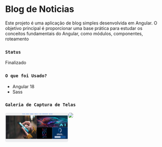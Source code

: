 # Blog de Noticias

Este projeto é uma aplicação de blog simples desenvolvida em Angular. O objetivo principal é proporcionar uma base prática para estudar os conceitos fundamentais do Angular, como módulos, componentes, roteamento

### `Status`

Finalizado

### `O que foi Usado?`

- Angular 18
- Sass

### `Galeria de Captura de Telas`

<div style="width:100%;display:flex;flex-wrap:wrap">
   <div style="width:40%;">
     <img src="galeria/01.png" style="border-radius:5px"/>
   </div>

   <div style="width:40%;">
     <img src="galeria/cadastrodealarme.jpg" style="border-radius:5px"/>
   </div>  
</div>

 <!-- ![Imagem 1](galeria/Home.png) 
 ![Imagem 2](galeria/filme.png) | -->